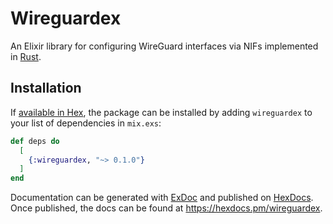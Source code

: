 # Wireguardex

An Elixir library for configuring WireGuard interfaces via NIFs implemented in
[Rust](https://rust-lang.org).

## Installation

If [available in Hex](https://hex.pm/docs/publish), the package can be installed
by adding `wireguardex` to your list of dependencies in `mix.exs`:

```elixir
def deps do
  [
    {:wireguardex, "~> 0.1.0"}
  ]
end
```

Documentation can be generated with [ExDoc](https://github.com/elixir-lang/ex_doc)
and published on [HexDocs](https://hexdocs.pm). Once published, the docs can
be found at <https://hexdocs.pm/wireguardex>.

